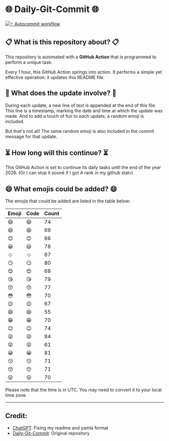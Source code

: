 # 🌐 Daily-Git-Commit 🌐

[![🃏 Autocommit workflow](https://github.com/kleqing/git-auto-commit/actions/workflows/main.yaml/badge.svg?event=check_run)](https://github.com/kleqing/git-auto-commit/actions/workflows/main.yaml)

## 📋 What is this repository about? 📋

This repository is automated with a **GitHub Action** that is programmed to perform a unique task:

Every 1 hour, this GitHub Action springs into action. It performs a simple yet effective operation: it updates this README file.

## 🔄 What does the update involve? 🔄

During each update, a new line of text is appended at the end of this file. This line is a timestamp, marking the date and time at which the update was made. And to add a touch of fun to each update, a random emoji is included.

But that's not all! The same random emoji is also included in the commit message for that update.

## ⏳ How long will this continue? ⏳

This GitHub Action is set to continue its daily tasks until the end of the year 2026. (Or I can stop it soonẻ if I got A rank in my github stat💀)

## 😄 What emojis could be added? 😄

The emojis that could be added are listed in the table below:

| Emoji | Code | Count |
| --- | --- | --- |
| 😄 | :smile: | 74 |
| 😆 | :laughing: | 69 |
| 😊 | :blush: | 66 |
| 😀 | :smiley: | 78 |
| ☺️ | :relaxed: | 67 |
| 😏 | :smirk: | 80 |
| 😍 | :heart_eyes: | 68 |
| 😘 | :kissing_heart: | 79 |
| 😚 | :kissing_closed_eyes: | 77 |
| 😳 | :flushed: | 70 |
| 😌 | :relieved: | 67 |
| 😆 | :satisfied: | 55 |
| 😁 | :grin: | 70 |
| 😉 | :wink: | 74 |
| 😜 | :stuck_out_tongue_winking_eye: | 84 |
| 😝 | :stuck_out_tongue_closed_eyes: | 61 |
| 😀 | :grinning: | 81 |
| 😗 | :kissing: | 71 |
| 😙 | :kissing_smiling_eyes: | 71 |
| 😛 | :stuck_out_tongue: | 70 |

Please note that the time is in UTC. You may need to convert it to your local time zone.

---

## Credit:

- [ChatGPT](chatgpt.com): Fixing my readme and yamla format
- [Daily-Git-Commit](https://github.com/diegomarty/daily-git-commit): Original repository

